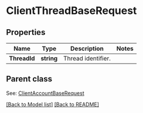# ClientThreadBaseRequest
## Properties
Name | Type | Description | Notes
------------ | ------------- | ------------- | -------------
**ThreadId** | **string** | Thread identifier.              | 

## Parent class

See: [ClientAccountBaseRequest](ClientAccountBaseRequest.md)

[[Back to Model list]](Models.md) [[Back to README]](README.md)

